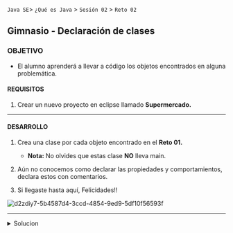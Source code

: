 
`Java SE`> `¿Qué es Java` > `Sesión 02` > `Reto 02`	

## Gimnasio - Declaración de clases

### OBJETIVO

- El alumno aprenderá a llevar a código los objetos encontrados en alguna problemática.

#### REQUISITOS

1. Crear un nuevo proyecto en eclipse llamado <b>Supermercado.</b>

<hr>

#### DESARROLLO

1. Crea una clase por cada objeto encontrado en el <b>Reto 01.</b>
   - <b>Nota:</b> No olvides que estas clase <b>NO</b> lleva main.
   
2. Aún no conocemos como declarar las propiedades y comportamientos, declara estos con comentarios.

3. Si llegaste hasta aquí, Felicidades!!

![d2zdiy7-5b4587d4-3ccd-4854-9ed9-5df10f56593f](https://user-images.githubusercontent.com/56565204/67222356-c38ddc00-f3f2-11e9-93a0-f6fbfc420ab5.png)

<hr>

<details>
	<summary>Solucion</summary>
	<p> 1. Crear un nuevo proyecto llamado Supermercado. </p>
	<p> 2. Crear una clase por cada objeto encontrado en el reto anterior. </p>
	<p> Solución - clases declaradas: Usuario, Pedido y Producto </p>
</details>
